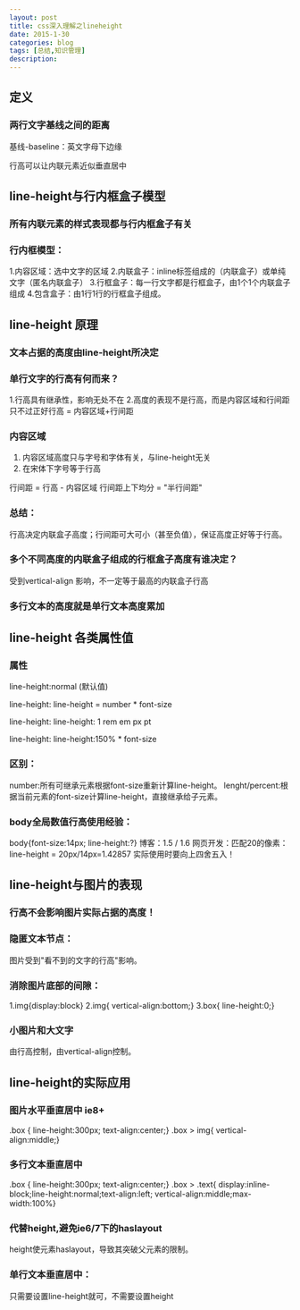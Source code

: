 ```yaml
---
layout: post
title: css深入理解之lineheight
date: 2015-1-30
categories: blog
tags: [总结,知识管理]
description: 
---
```


## 定义

### 两行文字基线之间的距离

基线-baseline：英文字母下边缘

行高可以让内联元素近似垂直居中

## line-height与行内框盒子模型

### 所有内联元素的样式表现都与行内框盒子有关

### 行内框模型：

1.内容区域：选中文字的区域
2.内联盒子：inline标签组成的（内联盒子）或单纯文字（匿名内联盒子）
3.行框盒子：每一行文字都是行框盒子，由1个1个内联盒子组成
4.包含盒子：由1行1行的行框盒子组成。

## line-height 原理

### 文本占据的高度由line-height所决定

### 单行文字的行高有何而来？
1.行高具有继承性，影响无处不在
2.高度的表现不是行高，而是内容区域和行间距
只不过正好行高 = 内容区域+行间距

### 内容区域
1. 内容区域高度只与字号和字体有关，与line-height无关
2. 在宋体下字号等于行高

行间距 = 行高 - 内容区域
行间距上下均分 = "半行间距"

### 总结：
行高决定内联盒子高度；行间距可大可小（甚至负值），保证高度正好等于行高。

### 多个不同高度的内联盒子组成的行框盒子高度有谁决定？
受到vertical-align 影响，不一定等于最高的内联盒子行高

### 多行文本的高度就是单行文本高度累加

## line-height 各类属性值

### 属性
line-height:normal (默认值)

line-height:<number>
line-height = number * font-size

line-height:<length> 
line-height: 1 rem em px pt

line-height:<percent>
line-height:150% * font-size

### 区别：
number:所有可继承元素根据font-size重新计算line-height。
lenght/percent:根据当前元素的font-size计算line-height，直接继承给子元素。


### body全局数值行高使用经验：
body{font-size:14px; line-height:?}
博客：1.5 / 1.6
网页开发：匹配20的像素：line-height = 20px/14px=1.42857 实际使用时要向上四舍五入！


## line-height与图片的表现

### 行高不会影响图片实际占据的高度！

### 隐匿文本节点：
图片受到"看不到的文字的行高"影响。

### 消除图片底部的间隙：
1.img{display:block}
2.img{ vertical-align:bottom;}
3.box{ line-height:0;}

### 小图片和大文字
由行高控制，由vertical-align控制。


## line-height的实际应用

### 图片水平垂直居中 ie8+
.box { line-height:300px; text-align:center;}
.box > img{ vertical-align:middle;}

### 多行文本垂直居中
.box { line-height:300px; text-align:center;}
.box > .text{ display:inline-block;line-height:normal;text-align:left; vertical-align:middle;max-width:100%}

### 代替height,避免ie6/7下的haslayout
height使元素haslayout，导致其突破父元素的限制。

### 单行文本垂直居中：
只需要设置line-height就可，不需要设置height











